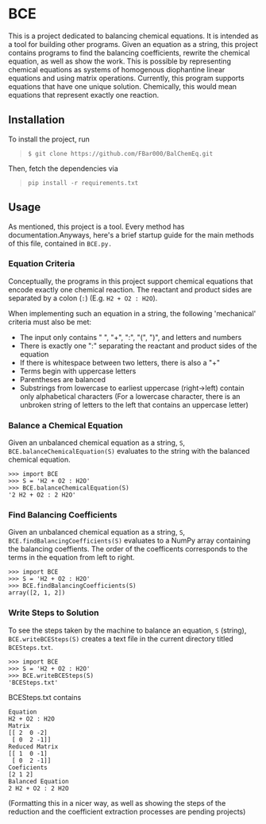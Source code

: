# BCE

This is a project dedicated to balancing chemical equations. It is intended as a tool for building other programs. Given an equation as a string, this project contains programs to find the balancing coefficients, rewrite the chemical equation, as well as show the work. This is possible by representing chemical equations as systems of homogenous diophantine linear equations and using matrix operations. Currently, this program supports equations that have one unique solution. Chemically, this would mean equations that represent exactly one reaction.

## Installation

To install the project, run 

> `$ git clone https://github.com/FBar000/BalChemEq.git`

Then, fetch the dependencies via

> `pip install -r requirements.txt`

## Usage 

As mentioned, this project is a tool. Every method has documentation.Anyways, here's a brief startup guide for the main methods of this file, contained in `BCE.py.`

### Equation Criteria

Conceptually, the programs in this project support chemical equations that encode exactly one chemical reaction. The reactant and product sides are separated by a colon (`:`) (E.g. `H2 + O2 : H2O`). 

When implementing such an equation in a string, the following 'mechanical' criteria must also be met:

- The input only contains " ", "+", ":", "(", ")", and letters and numbers
- There is exactly one ":" separating the reactant and product sides of the equation
- If there is whitespace between two letters, there is also a "+"
- Terms begin with uppercase letters
- Parentheses are balanced
- Substrings from lowercase to earliest uppercase (right->left) contain only alphabetical characters
(For a lowercase character, there is an unbroken string of letters to the left that contains an uppercase letter)


### Balance a Chemical Equation

Given an unbalanced chemical equation as a string, `S`,  `BCE.balanceChemicalEquation(S)` evaluates to the string with the balanced chemical equation.

```
>>> import BCE
>>> S = 'H2 + O2 : H2O'
>>> BCE.balanceChemicalEquation(S)
'2 H2 + O2 : 2 H2O'
```

### Find Balancing Coefficients

Given an unbalanced chemical equation as a string, `S`, `BCE.findBalancingCoefficients(S)` evaluates to a NumPy array containing the balancing coeffients. The order of the coefficents corresponds to the terms in the equation from left to right.

```
>>> import BCE
>>> S = 'H2 + O2 : H2O'
>>> BCE.findBalancingCoefficients(S)
array([2, 1, 2])
```

### Write Steps to Solution

To see the steps taken by the machine to balance an equation, `S` (string), `BCE.writeBCESteps(S)` creates a text file in the current directory titled `BCESteps.txt`.


```
>>> import BCE
>>> S = 'H2 + O2 : H2O'
>>> BCE.writeBCESteps(S)
'BCESteps.txt'
```
BCESteps.txt contains

```
Equation
H2 + O2 : H2O
Matrix
[[ 2  0 -2]
 [ 0  2 -1]]
Reduced Matrix
[[ 1  0 -1]
 [ 0  2 -1]]
Coeficients
[2 1 2]
Balanced Equation
2 H2 + O2 : 2 H2O
```
(Formatting this in a nicer way, as well as showing the steps of the reduction and the coefficient extraction processes are pending projects)